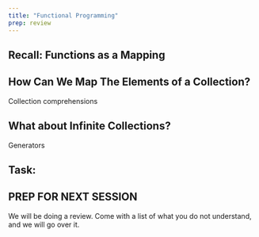 ```yaml
---
title: "Functional Programming"
prep: review
---
```


## Recall: Functions as a Mapping

## How Can We Map The Elements of a Collection?

Collection comprehensions

## What about Infinite Collections?

Generators

## Task:

## PREP FOR NEXT SESSION

We will be doing a review.  Come with a list of what you do not understand, and
we will go over it.
